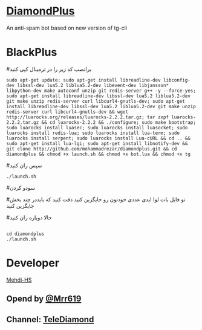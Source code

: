 # [DiamondPlus](http://telegram.me/Telediamondch)
An anti-spam bot based on new version of tg-cli

# BlackPlus
#برانصب کد زیر را در ترمینال کپی کنید
```
sudo apt-get update; sudo apt-get install libreadline-dev libconfig-dev libssl-dev lua5.2 liblua5.2-dev libevent-dev libjansson* libpython-dev make autoconf unzip git redis-server g++ -y --force-yes; sudo apt-get install libreadline-dev libssl-dev lua5.2 liblua5.2-dev git make unzip redis-server curl libcurl4-gnutls-dev; sudo apt-get install libreadline-dev libssl-dev lua5.2 liblua5.2-dev git make unzip redis-server curl libcurl4-gnutls-dev && wget http://luarocks.org/releases/luarocks-2.2.2.tar.gz; tar zxpf luarocks-2.2.2.tar.gz && cd luarocks-2.2.2 && ./configure; sudo make bootstrap; sudo luarocks install luasec; sudo luarocks install luasocket; sudo luarocks install redis-lua; sudo luarocks install lua-term; sudo luarocks install serpent; sudo luarocks install Lua-cURL && cd .. && sudo apt-get install lua-lgi; sudo apt-get install libnotify-dev && git clone http://github.com/mohammadrezar/diamondplus.git && cd diamondplus && chmod +x launch.sh && chmod +x bot.lua && chmod +x tg
```
#سپس ران کنید

```
./launch.sh

```
#سودو کردن

#تو فایل بات لوا ایدی عددی خودتون رو جایگزین کنید
دقت کنید که بایددر چند بخش جایگزین کنید

#حالا دوباره ران کنید 
```

cd diamondplus
./launch.sh

```
# Developer 
[Mehdi-HS](https://t.me/MehdiHs)
## Opend by [@Mrr619](http://telegram.me/mrr619)
## Channel: [TeleDiamond](http://telegram.me/telediamondch)
